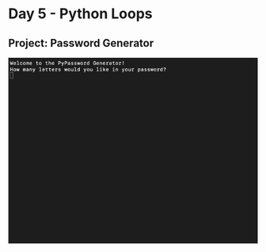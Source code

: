 <h1>Day 5 - Python Loops</h1>
<h2>Project: Password Generator</h2>
<img src="password-generator.gif"> 